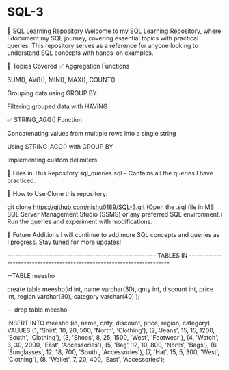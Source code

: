 # SQL-3


📌 SQL Learning Repository
Welcome to my SQL Learning Repository, where I document my SQL journey, covering essential topics with practical queries. This repository serves as a reference for anyone looking to understand SQL concepts with hands-on examples.

📖 Topics Covered
✅ Aggregation Functions

SUM(), AVG(), MIN(), MAX(), COUNT()

Grouping data using GROUP BY

Filtering grouped data with HAVING

✅ STRING_AGG() Function

Concatenating values from multiple rows into a single string

Using STRING_AGG() with GROUP BY

Implementing custom delimiters

📂 Files in This Repository
sql_queries.sql – Contains all the queries I have practiced.

🚀 How to Use
Clone this repository:

git clone https://github.com/nishu0189/SQL-3.git
(Open the .sql file in MS SQL Server Management Studio (SSMS) or any preferred SQL environment.)
Run the queries and experiment with modifications.

📌 Future Additions
I will continue to add more SQL concepts and queries as I progress. Stay tuned for more updates!




------------------------------------------------------ TABLES IN  -----------------------------------------------------------------------

--TABLE meesho

create table meesho(id int,
name varchar(30),
qnty int,
discount int,
price int,
region varchar(30),
category varchar(40) );


-- drop table meesho

INSERT INTO meesho (id, name, qnty, discount, price, region, category)
VALUES
(1, 'Shirt', 10, 20, 500, 'North', 'Clothing'),
(2, 'Jeans', 15, 15, 1200, 'South', 'Clothing'),
(3, 'Shoes', 8, 25, 1500, 'West', 'Footwear'),
(4, 'Watch', 3, 30, 2000, 'East', 'Accessories'),
(5, 'Bag', 12, 10, 800, 'North', 'Bags'),
(6, 'Sunglasses', 12, 18, 700, 'South', 'Accessories'),
(7, 'Hat', 15, 5, 300, 'West', 'Clothing'),
(8, 'Wallet', 7, 20, 400, 'East', 'Accessories');

